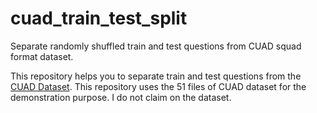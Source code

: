 # cuad_train_test_split
Separate randomly shuffled train and test questions from CUAD squad format dataset.

This repository helps you to separate train and test questions from the [CUAD Dataset](https://github.com/TheAtticusProjecat/cuad). This repository uses the 51 files of CUAD dataset for the demonstration purpose. I do not claim on the dataset. 
